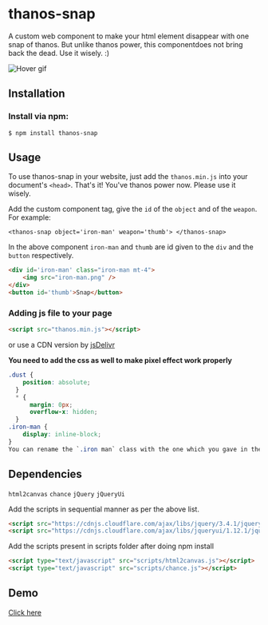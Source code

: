 # thanos-snap
A custom web component  to make your html element disappear with one snap of thanos. But unlike thanos power, this componentdoes not bring back the dead. Use it wisely. :)

![Hover gif](https://github.com/knowankit/thanos-snap/blob/master/thanos-hand.gif)
## Installation
### Install via npm:

`$ npm install thanos-snap`

## Usage
To use thanos-snap in your website, just add the `thanos.min.js` into your document's `<head>`. That's it! You've thanos power now. Please use it wisely.

Add the custom component tag, give the `id` of the `object` and of the `weapon`. 
For example:

`<thanos-snap object='iron-man' weapon='thumb'> </thanos-snap>`

In the above component `iron-man` and `thumb` are id given to the `div` and the `button` respectively.

```html
<div id='iron-man' class="iron-man mt-4">
    <img src="iron-man.png" />
</div>
<button id='thumb'>Snap</button>
```

### Adding js file to your page
```html
<script src="thanos.min.js"></script>
```

or use a CDN version by [jsDelivr](https://cdn.jsdelivr.net/npm/thanos-snap/thanos.min.js)

**You need to add the css as well to make pixel effect work properly**
```css
.dust {
    position: absolute;
  }
  * {
      margin: 0px;
      overflow-x: hidden;
  }
.iron-man {
    display: inline-block;
}
You can rename the `.iron man` class with the one which you gave in the component. 
```

## Dependencies
`html2canvas`
`chance`
`jQuery`
`jQueryUi`

Add the scripts in sequential manner as per the above list.
```html
<script src="https://cdnjs.cloudflare.com/ajax/libs/jquery/3.4.1/jquery.min.js"></script>
<script src="https://cdnjs.cloudflare.com/ajax/libs/jqueryui/1.12.1/jquery-ui.min.js"></script>
```

Add the scripts present in scripts folder after doing npm install

```html
<script type="text/javascript" src="scripts/html2canvas.js"></script>
<script type="text/javascript" src="scripts/chance.js"></script>
```

## Demo

[Click here](https://thanos.knowankit.com/)